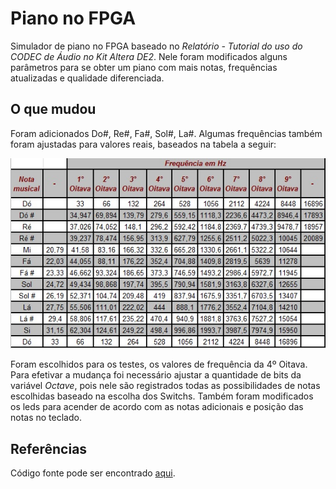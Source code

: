 # Piano no FPGA
Simulador de piano no FPGA baseado no *Relatório - Tutorial do uso do CODEC de Áudio no Kit Altera DE2*. Nele foram modificados alguns parâmetros para se obter um piano com mais notas, frequências atualizadas e qualidade diferenciada.
## O que mudou
Foram adicionados Do#, Re#, Fa#, Sol#, La#. Algumas frequências também foram ajustadas para valores reais, baseados na tabela a seguir:

![Tabela de Frequências](src/frequencias.jpg)

Foram escolhidos para os testes, os valores de frequência da 4º Oitava. Para efetivar a mudança foi necessário ajustar a quantidade de bits da variável *Octave*, pois nele são registrados todas as possibilidades de notas escolhidas baseado na escolha dos Switchs. Também foram modificados os leds para acender de acordo com as notas adicionais e posição das notas no teclado.

## Referências
Código fonte pode ser encontrado [aqui](https://github.com/GRocha1/ProjetoCL2).